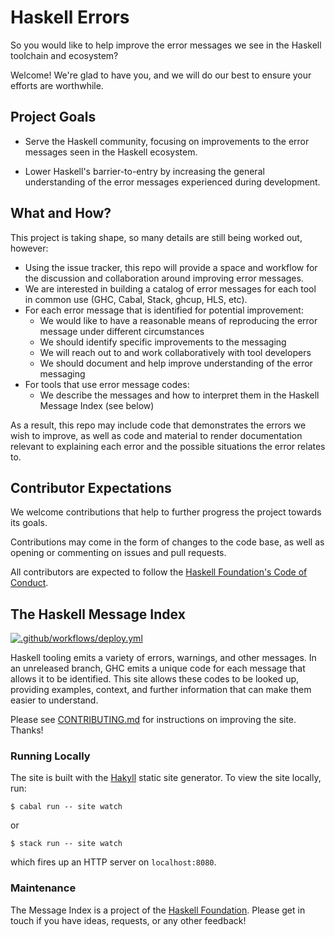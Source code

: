 # Haskell Errors

So you would like to help improve the error messages we see in the Haskell toolchain and ecosystem?

Welcome! We're glad to have you, and we will do our best to ensure your efforts are worthwhile.

## Project Goals

* Serve the Haskell community, focusing on improvements to the error messages seen in the Haskell ecosystem.

* Lower Haskell's barrier-to-entry by increasing the general understanding of the error messages experienced during development.


## What and How?

This project is taking shape, so many details are still being worked out, however:

* Using the issue tracker, this repo will provide a space and workflow for the discussion and collaboration around improving error messages.
* We are interested in building a catalog of error messages for each tool in common use (GHC, Cabal, Stack, ghcup, HLS, etc).
* For each error message that is identified for potential improvement:
  * We would like to have a reasonable means of reproducing the error message under different circumstances
  * We should identify specific improvements to the messaging
  * We will reach out to and work collaboratively with tool developers
  * We should document and help improve understanding of the error messaging
* For tools that use error message codes:
  * We describe the messages and how to interpret them in the Haskell Message Index (see below)

As a result, this repo may include code that demonstrates the errors we wish to improve, as well as code and material to render documentation relevant to explaining each error and the possible situations the error relates to.


## Contributor Expectations

We welcome contributions that help to further progress the project towards its goals.

Contributions may come in the form of changes to the code base, as well as opening or commenting on issues and pull requests.

All contributors are expected to follow the [Haskell Foundation's Code of Conduct](https://haskell.foundation/guidelines-for-respectful-communication/).

## The Haskell Message Index
[![.github/workflows/deploy.yml](https://github.com/haskell/error-messages/actions/workflows/deploy.yml/badge.svg?branch=main)](https://github.com/haskell/error-messages/actions/workflows/deploy.yml)

Haskell tooling emits a variety of errors, warnings, and other messages. In an unreleased branch, GHC emits a unique code for each message that allows it to be identified. This site allows these codes to be looked up, providing examples, context, and further information that can make them easier to understand.

Please see [CONTRIBUTING.md](./CONTRIBUTING.md) for instructions on improving the site. Thanks!

### Running Locally

The site is built with the [Hakyll](https://jaspervdj.be/hakyll/) static site generator. To view the site locally, run:
```
$ cabal run -- site watch
```
or
```
$ stack run -- site watch
```
which fires up an HTTP server on `localhost:8080`.

### Maintenance

The Message Index is a project of the [Haskell Foundation](http://haskell.foundation). Please get in touch if you have ideas, requests, or any other feedback!
